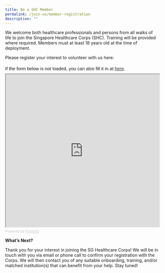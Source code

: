 ```yaml
---
title: Be a SHC Member
permalink: /join-us/member-registration
description: ""
---
```

We welcome both healthcare professionals and persons from all walks of life to join the Singapore Healthcare Corps (SHC). Training will be provided where required. Members must at least 18 years old at the time of deployment.

Please register your interest to volunteer with us here:
<div style="font-family:Sans-Serif;font-size:15px;color:#000;opacity:0.9;padding-top:5px;padding-bottom:8px">If the form below is not loaded, you can also fill it in at <a href="https://form.gov.sg/61231982b66813001200927c">here</a>.</div>

<!-- Change the width and height values to suit you best -->
<iframe id="iframe" src="https://form.gov.sg/61231982b66813001200927c" style="width:100%;height:500px"></iframe>

<div style="font-family:Sans-Serif;font-size:12px;color:#999;opacity:0.5;padding-top:5px">Powered by <a href="https://form.gov.sg" style="color: #999">FormSG</a></div>


**What’s Next?**

Thank you for your interest in joining the SG Healthcare Corps! We will be in touch with you via email or phone call to confirm your registration with the Corps. We will then contact you of any suitable onboarding, training, and/or matched institution(s) that can benefit from your help. Stay tuned!